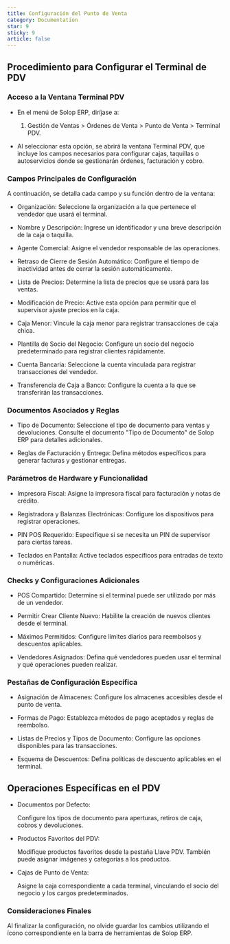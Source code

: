 ```yaml
---
title: Configuración del Punto de Venta
category: Documentation
star: 9
sticky: 9
article: false
---
```


## Procedimiento para Configurar el Terminal de PDV 

### Acceso a la Ventana Terminal PDV 

* En el menú de Solop ERP, diríjase a: 

  1. Gestión de Ventas > Órdenes de Venta > Punto de Venta > Terminal PDV. 

* Al seleccionar esta opción, se abrirá la ventana Terminal PDV, que incluye los campos necesarios para configurar cajas, taquillas o autoservicios donde se gestionarán órdenes, facturación y cobro. 


### Campos Principales de Configuración 

A continuación, se detalla cada campo y su función dentro de la ventana: 

* Organización: Seleccione la organización a la que pertenece el vendedor que usará el terminal. 

* Nombre y Descripción: Ingrese un identificador y una breve descripción de la caja o taquilla. 

* Agente Comercial: Asigne el vendedor responsable de las operaciones. 

* Retraso de Cierre de Sesión Automático: Configure el tiempo de inactividad antes de cerrar la sesión automáticamente. 

* Lista de Precios: Determine la lista de precios que se usará para las ventas. 

* Modificación de Precio: Active esta opción para permitir que el supervisor ajuste precios en la caja. 

* Caja Menor: Vincule la caja menor para registrar transacciones de caja chica. 

* Plantilla de Socio del Negocio: Configure un socio del negocio predeterminado para registrar clientes rápidamente. 

* Cuenta Bancaria: Seleccione la cuenta vinculada para registrar transacciones del vendedor. 

* Transferencia de Caja a Banco: Configure la cuenta a la que se transferirán las transacciones. 


### Documentos Asociados y Reglas 

* Tipo de Documento: Seleccione el tipo de documento para ventas y devoluciones. Consulte el documento "Tipo de Documento" de Solop ERP para detalles adicionales. 

* Reglas de Facturación y Entrega: Defina métodos específicos para generar facturas y gestionar entregas. 
 

### Parámetros de Hardware y Funcionalidad 

* Impresora Fiscal: Asigne la impresora fiscal para facturación y notas de crédito. 

* Registradora y Balanzas Electrónicas: Configure los dispositivos para registrar operaciones. 

* PIN POS Requerido: Especifique si se necesita un PIN de supervisor para ciertas tareas. 

* Teclados en Pantalla: Active teclados específicos para entradas de texto o numéricas. 

 

### Checks y Configuraciones Adicionales 

* POS Compartido: Determine si el terminal puede ser utilizado por más de un vendedor. 

* Permitir Crear Cliente Nuevo: Habilite la creación de nuevos clientes desde el terminal. 

* Máximos Permitidos: Configure límites diarios para reembolsos y descuentos aplicables. 

* Vendedores Asignados: Defina qué vendedores pueden usar el terminal y qué operaciones pueden realizar. 


### Pestañas de Configuración Específica 

* Asignación de Almacenes: Configure los almacenes accesibles desde el punto de venta. 

* Formas de Pago: Establezca métodos de pago aceptados y reglas de reembolso. 

* Listas de Precios y Tipos de Documento: Configure las opciones disponibles para las transacciones. 

* Esquema de Descuentos: Defina políticas de descuento aplicables en el terminal. 


## Operaciones Específicas en el PDV 

* Documentos por Defecto: 

  Configure los tipos de documento para aperturas, retiros de caja, cobros y devoluciones. 

* Productos Favoritos del PDV: 

  Modifique productos favoritos desde la pestaña Llave PDV. También puede asignar imágenes y categorías a los productos. 

* Cajas de Punto de Venta: 

  Asigne la caja correspondiente a cada terminal, vinculando el socio del negocio y los cargos predeterminados. 

### Consideraciones Finales 

Al finalizar la configuración, no olvide guardar los cambios utilizando el ícono correspondiente en la barra de herramientas de Solop ERP. 